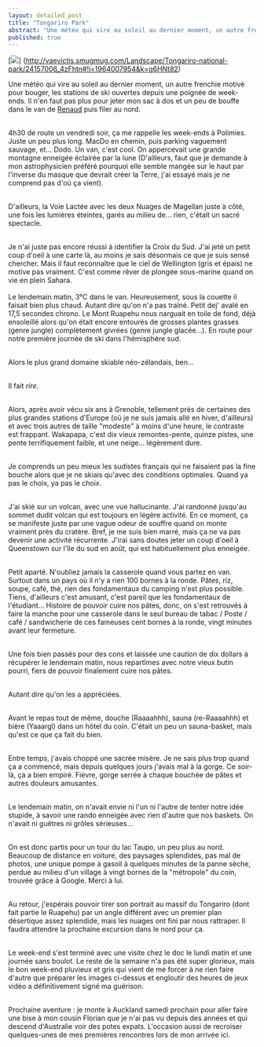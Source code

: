 ```yaml
---
layout: detailed_post
title: "Tongariro Park"
abstract: "Une météo qui vire au soleil au dernier moment, un autre frenchie motivé pour bouger, les stations de ski ouvertes depuis une poignée de week-ends. Il n'en faut pas plus pour jeter mon sac à dos et un peu de bouffe dans le van de Renaud puis filer au nord."
published: true
---
```

[<img src="http://vaevictis.smugmug.com/Landscape/Tongariro-national-park/i-g6HNt82/0/M/DSC2791-M.jpg">] (http://vaevictis.smugmug.com/Landscape/Tongariro-national-park/24157006_4zFhtn#!i=1964007954&k=g6HNt82)

Une météo qui vire au soleil au dernier moment, un autre frenchie motivé pour bouger, les stations de ski ouvertes depuis une poignée de week-ends. Il n'en faut pas plus pour jeter mon sac à dos et un peu de bouffe dans le van de [Renaud](http://renaudgorrianz.wordpress.com/) puis filer au nord.
<br />
<br />

4h30 de route un vendredi soir, ça me rappelle les week-ends à Polimies. Juste un peu plus long. MacDo en chemin, puis parking vaguement sauvage, et... Dodo. Un van, c'est cool. On appercevait une grande montagne enneigée éclairée par la lune (D'ailleurs, faut que je demande à mon astrophysicien préféré pourquoi elle semble mangée sur le haut par l'inverse du masque que devrait créer la Terre, j'ai essayé mais je ne comprend pas d'où ça vient).
<br />
<br />

D'ailleurs, la Voie Lactée avec les deux Nuages de Magellan juste à côté, une fois les lumières éteintes, garés au milieu de... rien, c'était un sacré spectacle. 
<br />
<br />

Je n'ai juste pas encore réussi à identifier la Croix du Sud. J'ai jeté un petit coup d'oeil à une carte là, au moins je sais désormais ce que je suis sensé chercher. Mais il faut reconnaître que le ciel de Wellington (gris et épais) ne motive pas vraiment. C'est comme rêver de plongée sous-marine quand on vie en plein Sahara.
<br />
<br />
Le lendemain matin, 3°C dans le van. Heureusement, sous la couette il faisait bien plus chaud. Autant dire qu'on n'a pas traîné. Petit dej' avalé en 17,5 secondes chrono. Le Mont Ruapehu nous narguait en toile de fond, déjà ensoleillé alors qu'on était encore entourés de grosses plantes grasses (genre jungle) complètement givrées (genre jungle glacée...). En route pour notre première journée de ski dans l'hémisphère sud.
<br />
<br />

Alors le plus grand domaine skiable néo-zélandais, ben...
<br />
<br />

Il fait _rire_.
<br />
<br />

Alors, après avoir vécu six ans à Grenoble, tellement près de certaines des plus grandes stations d'Europe (où je ne suis jamais allé en hiver, d'ailleurs) et avec trois autres de taille "modeste" à moins d'une heure, le contraste est frappant. Wakapapa, c'est dix vieux remontes-pente, quinze pistes, une pente terrifiquement faible, et une neige... légèrement dure.
<br />
<br />

Je comprends un peu mieux les sudistes français qui ne faisaient pas la fine bouche alors que je ne skiais qu'avec des conditions optimales. Quand ya pas le choix, ya pas le choix.
<br />
<br />

J'ai skié sur un volcan, avec une vue hallucinante. J'ai randonné jusqu'au sommet dudit volcan qui est toujours en légère activité. En ce moment, ça se manifeste juste par une vague odeur de souffre quand on monte vraiment près du cratère. Bref, je me suis bien marré, mais ça ne va pas devenir une activité récurrente. J'irai sans doutes jeter un coup d'oeil à Queenstown sur l'île du sud en août, qui est habituellement plus enneigée.
<br />
<br />

Petit aparté. N'oubliez jamais la casserole quand vous partez en van. Surtout dans un pays où il n'y a rien 100 bornes à la ronde. Pâtes, riz, soupe, café, thé, rien des fondamentaux du camping n'est plus possible. Tiens, d'ailleurs c'est amusant, c'est pareil que les fondamentaux de l'étudiant... Histoire de pouvoir cuire nos pâtes, donc, on s'est retrouvés à faire la manche pour une casserole dans le seul bureau de tabac / Poste / café / sandwicherie de ces fameuses cent bornes à la ronde, vingt minutes avant leur fermeture.
<br />
<br />

Une fois bien passés pour des cons et laissée une caution de dix dollars à récupérer le lendemain matin, nous repartîmes avec notre vieux butin pourri, fiers de pouvoir finalement cuire nos pâtes.
<br />
<br />

Autant dire qu'on les a appréciées.
<br />
<br />

Avant le repas tout de même, douche (Raaaahhh), sauna (re-Raaaahhh) et bière (Yaaargl)  dans un hôtel du coin. C'était un peu un sauna-basket, mais qu'est ce que ça fait du bien.
<br />
<br />

Entre temps, j'avais choppé une sacrée misère. Je ne sais plus trop quand ça a commencé, mais depuis quelques jours j'avais mal à la gorge. Ce soir-là, ça a bien empiré. Fièvre, gorge serrée à chaque bouchée de pâtes et autres douleurs amusantes.
<br />
<br />

Le lendemain matin, on n'avait envie ni l'un ni l'autre de tenter notre idée stupide, à savoir une rando enneigée avec rien d'autre que nos baskets. On n'avait ni guêtres ni grôles sérieuses...
<br />
<br />

On est donc partis pour un tour du lac Taupo, un peu plus au nord. Beaucoup de distance en voiture, des paysages splendides, pas mal de photos, une unique pompe à gasoil à quelques minutes de la panne sèche, perdue au milieu d'un village à vingt bornes de la "métropole" du coin, trouvée grâce à Google. Merci à lui.
<br />
<br />

Au retour, j'espérais pouvoir tirer son portrait au massif du Tongariro (dont fait partie le Ruapehu) par un angle différent avec un premier plan désertique assez splendide, mais les nuages ont fini par nous rattraper. Il faudra attendre la prochaine excursion dans le nord pour ça.
<br />
<br />

Le week-end s'est terminé avec une visite chez le doc le lundi matin et une journée sans boulot. Le reste de la semaine n'a pas été super glorieux, mais le bon week-end pluvieux et gris qui vient de me forcer à ne rien faire d'autre que préparer les images ci-dessus et engloutir des heures de jeux vidéo a définitivement signé ma guérison.
<br />
<br />

Prochaine aventure : je monte à Auckland samedi prochain pour aller faire une bise à mon cousin Florian que je n'ai pas vu depuis des années et qui descend d'Australie voir des potes expats. L'occasion aussi de recroiser quelques-unes de mes premières rencontres lors de mon arrivée ici.